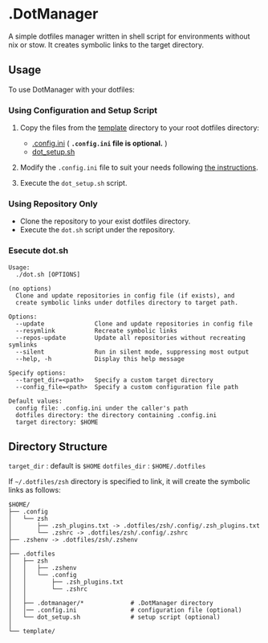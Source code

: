 # .DotManager

A simple dotfiles manager written in shell script for environments without nix or stow.
It creates symbolic links to the target directory.

## Usage

To use DotManager with your dotfiles:

### Using Configuration and Setup Script

1. Copy the files from the [template](./template) directory to your root dotfiles directory:

   - [.config.ini](./template/.config.ini) ( **`.config.ini` file is optional.** )
   - [dot_setup.sh](./template/dot_setup.sh)

2. Modify the `.config.ini` file to suit your needs following [the instructions](./template/README.md).
3. Execute the `dot_setup.sh` script.

### Using Repository Only

- Clone the repository to your exist dotfiles directory.
- Execute the `dot.sh` script under the repository.

### Esecute dot.sh

```
Usage:
  ./dot.sh [OPTIONS]

(no options)
  Clone and update repositories in config file (if exists), and
  create symbolic links under dotfiles directory to target path.

Options:
  --update              Clone and update repositories in config file
  --resymlink           Recreate symbolic links
  --repos-update        Update all repositories without recreating symlinks
  --silent              Run in silent mode, suppressing most output
  --help, -h            Display this help message

Specify options:
  --target_dir=<path>   Specify a custom target directory
  --config_file=<path>  Specify a custom configuration file path

Default values:
  config file: .config.ini under the caller's path
  dotfiles directory: the directory containing .config.ini
  target directory: $HOME
```

## Directory Structure

`target_dir` : default is `$HOME`
`dotfiles_dir` : `$HOME/.dotfiles`

If `~/.dotfiles/zsh` directory is specified to link, it will create the symbolic links as follows:

```
$HOME/
├── .config
│   └── zsh
│       ├── .zsh_plugins.txt -> .dotfiles/zsh/.config/.zsh_plugins.txt
│       └── .zshrc -> .dotfiles/zsh/.config/.zshrc
├── .zshenv -> .dotfiles/zsh/.zshenv
│
├── .dotfiles
│   ├── zsh
│   │   ├── .zshenv
│   │   └── .config
│   │       ├── .zsh_plugins.txt
│   │       └── .zshrc
│   │
│   ├── .dotmanager/*             # .DotManager directory
│   │── .config.ini               # configuration file (optional)
│   └── dot_setup.sh              # setup script (optional)
│
└── template/
```
